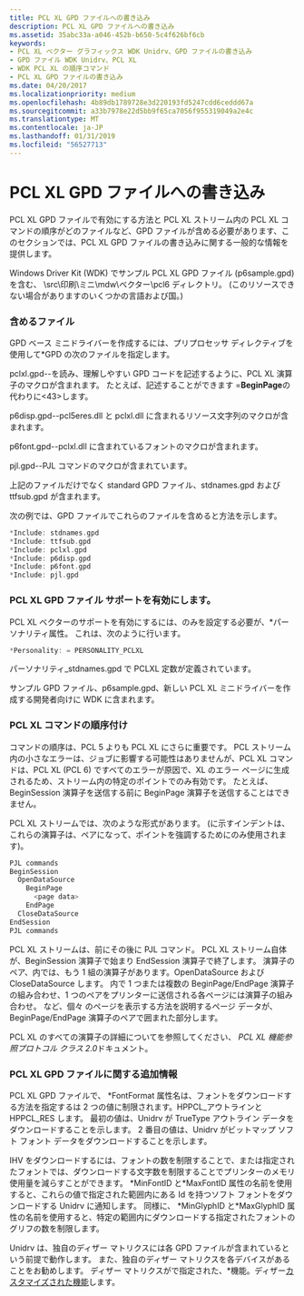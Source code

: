 ```yaml
---
title: PCL XL GPD ファイルへの書き込み
description: PCL XL GPD ファイルへの書き込み
ms.assetid: 35abc33a-a046-452b-b650-5c4f626bf6cb
keywords:
- PCL XL ベクター グラフィックス WDK Unidrv、GPD ファイルの書き込み
- GPD ファイル WDK Unidrv、PCL XL
- WDK PCL XL の順序コマンド
- PCL XL GPD ファイルの書き込み
ms.date: 04/20/2017
ms.localizationpriority: medium
ms.openlocfilehash: 4b89db1789728e3d220193fd5247cdd6ceddd67a
ms.sourcegitcommit: a33b7978e22d5bb9f65ca7056f955319049a2e4c
ms.translationtype: MT
ms.contentlocale: ja-JP
ms.lasthandoff: 01/31/2019
ms.locfileid: "56527713"
---
```

# <a name="writing-a-pcl-xl-gpd-file"></a>PCL XL GPD ファイルへの書き込み





PCL XL GPD ファイルで有効にする方法と PCL XL ストリーム内の PCL XL コマンドの順序がどのファイルなど、GPD ファイルが含める必要があります、このセクションでは、PCL XL GPD ファイルの書き込みに関する一般的な情報を提供します。

Windows Driver Kit (WDK) でサンプル PCL XL GPD ファイル (p6sample.gpd) を含む、 \\src\\印刷\\ミニ\\mdw\\ベクター\\pcl6 ディレクトリ。 (このリソースできない場合がありますのいくつかの言語および国。)

### <a name="files-to-include"></a>含めるファイル

GPD ベース ミニドライバーを作成するには、プリプロセッサ ディレクティブを使用して\*GPD の次のファイルを指定します。

pclxl.gpd--を読み、理解しやすい GPD コードを記述するように、PCL XL 演算子のマクロが含まれます。 たとえば、記述することができます =**BeginPage**の代わりに&lt;43&gt;します。

p6disp.gpd--pcl5eres.dll と pclxl.dll に含まれるリソース文字列のマクロが含まれます。

p6font.gpd--pclxl.dll に含まれているフォントのマクロが含まれます。

pjl.gpd--PJL コマンドのマクロが含まれています。

上記のファイルだけでなく standard GPD ファイル、stdnames.gpd および ttfsub.gpd が含まれます。

次の例では、GPD ファイルでこれらのファイルを含めると方法を示します。

```cpp
*Include: stdnames.gpd
*Include: ttfsub.gpd
*Include: pclxl.gpd
*Include: p6disp.gpd
*Include: p6font.gpd
*Include: pjl.gpd
```

### <a name="enabling-pcl-xl-support-in-the-gpd-file"></a>PCL XL GPD ファイル サポートを有効にします。

PCL XL ベクターのサポートを有効にするには、のみを設定する必要が、\*パーソナリティ属性。 これは、次のように行います。

```cpp
*Personality: = PERSONALITY_PCLXL
```

パーソナリティ\_stdnames.gpd で PCLXL 定数が定義されています。

サンプル GPD ファイル、p6sample.gpd、新しい PCL XL ミニドライバーを作成する開発者向けに WDK に含まれます。

### <a name="pcl-xl-command-ordering"></a>PCL XL コマンドの順序付け

コマンドの順序は、PCL 5 よりも PCL XL にさらに重要です。 PCL ストリーム内の小さなエラーは、ジョブに影響する可能性はありませんが、PCL XL コマンドは、PCL XL (PCL 6) ですべてのエラーが原因で、XL のエラー ページに生成されるため、ストリーム内の特定のポイントでのみ有効です。 たとえば、BeginSession 演算子を送信する前に BeginPage 演算子を送信することはできません。

PCL XL ストリームでは、次のような形式があります。 (に示すインデントは、これらの演算子は、ペアになって、ポイントを強調するためにのみ使用されます)。

```cpp
PJL commands
BeginSession
  OpenDataSource
    BeginPage
      <page data>
    EndPage
  CloseDataSource
EndSession
PJL commands
```

PCL XL ストリームは、前にその後に PJL コマンド。 PCL XL ストリーム自体が、BeginSession 演算子で始まり EndSession 演算子で終了します。 演算子のペア、内では、もう 1 組の演算子があります。OpenDataSource および CloseDataSource します。 内で 1 つまたは複数の BeginPage/EndPage 演算子の組み合わせ、1 つのペアをプリンターに送信される各ページには演算子の組み合わせ。 など、個々 のページを表示する方法を説明するページ データが、BeginPage/EndPage 演算子のペアで囲まれた部分します。

PCL XL のすべての演算子の詳細についてを参照してください、 *PCL XL 機能参照プロトコル クラス 2.0*ドキュメント。

### <a name="additional-information-about-pcl-xl-gpd-files"></a>PCL XL GPD ファイルに関する追加情報

PCL XL GPD ファイルで、 \*FontFormat 属性名は、フォントをダウンロードする方法を指定するは 2 つの値に制限されます。HPPCL\_アウトラインと HPPCL\_RES します。 最初の値は、Unidrv が TrueType アウトライン データをダウンロードすることを示します。 2 番目の値は、Unidrv がビットマップ ソフト フォント データをダウンロードすることを示します。

IHV をダウンロードするには、フォントの数を制限することで、または指定されたフォントでは、ダウンロードする文字数を制限することでプリンターのメモリ使用量を減らすことができます。 \*MinFontID と\*MaxFontID 属性の名前を使用すると、これらの値で指定された範囲内にある Id を持つソフト フォントをダウンロードする Unidrv に通知します。 同様に、 \*MinGlyphID と\*MaxGlyphID 属性の名前を使用すると、特定の範囲内にダウンロードする指定されたフォントのグリフの数を制限します。

Unidrv は、独自のディザー マトリクスには各 GPD ファイルが含まれているという前提で動作します。 また、独自のディザー マトリクスを各デバイスがあることをお勧めします。 ディザー マトリクスがで指定された、\*機能。ディザー[カスタマイズされた機能](customized-features.md)します。

 

 




